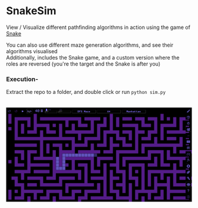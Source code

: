 # SnakeSim
View / Visualize different pathfinding algorithms in action using the game of [Snake](https://en.wikipedia.org/wiki/Snake_(video_game_genre))  

You can also use different maze generation algorithms, and see their algorithms visualised  
Additionally, includes the Snake game, and a custom version where the roles are reversed (you're the target and the Snake is after you)

### Execution-  
Extract the repo to a folder, and double click or run `python sim.py`  
<br>
<br>
![](https://github.com/mfarhanz/SnakeSim/blob/main/demo/snakesim.gif)
